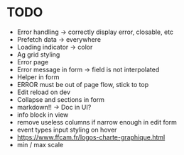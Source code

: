# TODO

- Error handling -> correctly display error, closable, etc
- Prefetch data -> everywhere
- Loading indicator -> color
- Ag grid styling
- Error page
- Error message in form -> field is not interpolated
- Helper in form
- ERROR must be out of page flow, stick to top
- Edit reload on dev
- Collapse and sections in form
- markdown!! -> Doc in UI?
- info block in view
- remove useless columns if narrow enough in edit form
- event types input styling on hover
- <https://www.ffcam.fr/logos-charte-graphique.html>
- min / max scale
